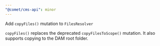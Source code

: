 ```yaml
---
"@comet/cms-api": minor
---
```


Add `copyFiles()` mutation to `FilesResolver`

`copyFiles()` replaces the deprecated `copyFilesToScope()` mutation. It also supports copying to the DAM root folder.
